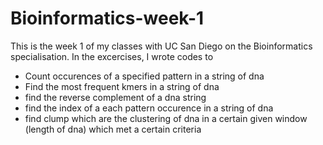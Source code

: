 # Bioinformatics-week-1
This is the week 1 of my classes with UC San Diego on the Bioinformatics specialisation. 
In the excercises, I wrote codes to 
* Count occurences of a specified pattern in a string of dna
* Find the most frequent kmers in a string of dna
* find the reverse complement of a dna string
* find the index of a each pattern occurence in a string of dna
* find clump which are the clustering of dna in a certain given window (length of dna) which met a certain criteria
